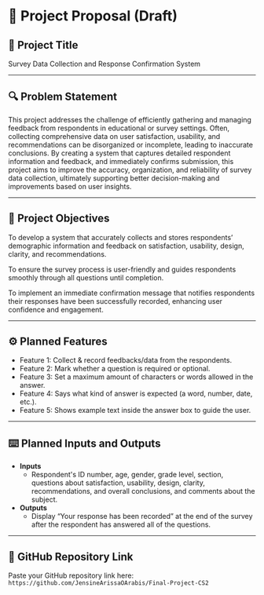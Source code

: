 # 📌 Project Proposal (Draft)

## 📝 Project Title  
Survey Data Collection and Response Confirmation System

---

## 🔍 Problem Statement  
This project addresses the challenge of efficiently gathering and managing feedback from respondents in educational or survey settings. Often, collecting comprehensive data on user satisfaction, usability, and recommendations can be disorganized or incomplete, leading to inaccurate conclusions. By creating a system that captures detailed respondent information and feedback, and immediately confirms submission, this project aims to improve the accuracy, organization, and reliability of survey data collection, ultimately supporting better decision-making and improvements based on user insights.  

---

## 🎯 Project Objectives  
To develop a system that accurately collects and stores respondents’ demographic information and feedback on satisfaction, usability, design, clarity, and recommendations.

To ensure the survey process is user-friendly and guides respondents smoothly through all questions until completion.

To implement an immediate confirmation message that notifies respondents their responses have been successfully recorded, enhancing user confidence and engagement.

---

## ⚙️ Planned Features  
- Feature 1: Collect & record feedbacks/data from the respondents. 
- Feature 2: Mark whether a question is required or optional.
- Feature 3: Set a maximum amount of characters or words allowed in the answer.
- Feature 4: Says what kind of answer is expected (a word, number, date, etc.).
- Feature 5: Shows example text inside the answer box to guide the user. 


---

## ⌨️ Planned Inputs and Outputs  

- **Inputs**  
  - Respondent's ID number, age, gender, grade level, section, questions about satisfaction, usability, design, clarity, recommendations, and overall conclusions, and comments about the subject.
- **Outputs**  
  - Display “Your response has been recorded” at the end of the survey after the respondent has answered all of the questions.
---

## 📂 GitHub Repository Link  
Paste your GitHub repository link here:  
`https://github.com/JensineArissaOArabis/Final-Project-CS2`  
